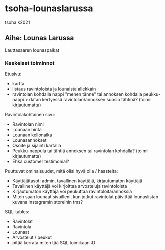 # tsoha-lounaslarussa
tsoha k2021

## Aihe: Lounas Larussa
Lauttasaaren lounaspaikat

### Keskeiset toiminnot

Etusivu:
- kartta
- listaus ravintoloista ja lounaista allekkain
- ravintolan kohdalla nappi "menen tänne" tai annoksen kohdalla peukku-nappi > datan kertyessä ravintolan/annoksen suosio tähtinä? (toimii kirjautumatta)

Ravintolakohtainen sivu:
- Ravintolan nimi
- Lounaan hinta
- Lounaan kellonaika
- Lounasannokset
- Osoite ja sijainti kartalla
- Peukku-nappula tai tähtiä annoksen tai ravintolan kohdalla? (toimii kirjautumatta)
- Ehkä customer testimonial?

Puuttuvat ominaisuudet, mitä olisi hyvä olla / haasteita:
- Käyttäjätasot: admin, tavallinen käyttäjä, kirjautumaton käyttäjä
- Tavallinen käyttäjä voi kirjoittaa arvosteluja ravintoloista
- Kirjautumaton käyttäjä voi peukuttaa ravintoloita/annoksia
- Miten saan lounaat sivuilleni, kun jotkut ravintolat päivittää lounaslistan kuvana instagramin storeihin tms? 

SQL-tables:
- Ravintolat
- Ravintola
- Lounaat
- Arvostelut / peukut
- pitää kerrata miten tää SQL toimikaan :D 

